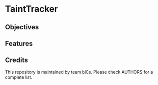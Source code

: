 # TaintTracker

## Objectives

## Features

## Credits

This repository is maintained by team bi0s. Please check AUTHORS for a complete list.
